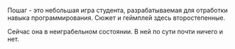 Пошаг - это небольшая игра студента, разрабатываемая для отработки навыка программирования. Сюжет и геймплей здесь второстепенные.

Сейчас она в неиграбельном состоянии. В ней по сути почти ничего и нет.
